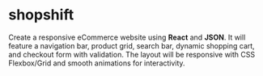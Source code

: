 # shopshift
Create a responsive eCommerce website using **React** and **JSON**. It will feature a navigation bar, product grid, search bar, dynamic shopping cart, and checkout form with validation. The layout will be responsive with CSS Flexbox/Grid and smooth animations for interactivity.
